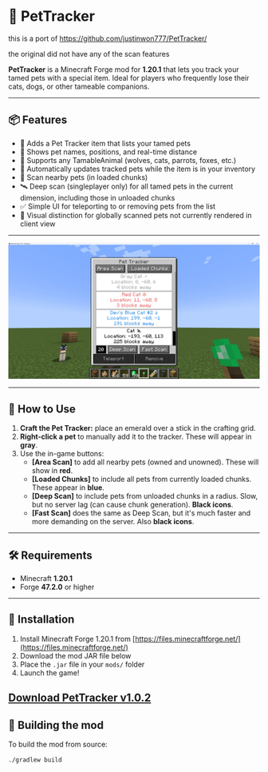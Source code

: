 # 🐾 PetTracker

this is a port of https://github.com/justinwon777/PetTracker/

the original did not have any of the scan features

**PetTracker** is a Minecraft Forge mod for **1.20.1** that lets you track your tamed pets with a special item. Ideal for players who frequently lose their cats, dogs, or other tameable companions.

---

## 📦 Features

- 🧭 Adds a Pet Tracker item that lists your tamed pets
- 📍 Shows pet names, positions, and real-time distance
- 🐺 Supports any TamableAnimal (wolves, cats, parrots, foxes, etc.)
- 🔄 Automatically updates tracked pets while the item is in your inventory
- 🧭 Scan nearby pets (in loaded chunks)
- 🛰️ Deep scan (singleplayer only) for all tamed pets in the current dimension, including those in unloaded chunks
- ✅ Simple UI for teleporting to or removing pets from the list
- 🎨 Visual distinction for globally scanned pets not currently rendered in client view

---

![Pet Tracker UI](demo.jpg)

---

## 🧪 How to Use

1. **Craft the Pet Tracker:** place an emerald over a stick in the crafting grid.
2. **Right-click a pet** to manually add it to the tracker. These will appear in **gray**.
3. Use the in-game buttons:
    - **[Area Scan]** to add all nearby pets (owned and unowned). These will show in **red**.
    - **[Loaded Chunks]** to include all pets from currently loaded chunks. These appear in **blue**.
    - **[Deep Scan]** to include pets from unloaded chunks in a radius. Slow, but no server lag (can cause chunk generation). **Black icons**.
    - **[Fast Scan]** does the same as Deep Scan, but it's much faster and more demanding on the server. Also **black icons**.

---

## 🛠 Requirements

- Minecraft **1.20.1**
- Forge **47.2.0** or higher

---

## 🚀 Installation

1. Install Minecraft Forge 1.20.1 from [https://files.minecraftforge.net/](https://files.minecraftforge.net/)
2. Download the mod JAR file below
3. Place the `.jar` file in your `mods/` folder
4. Launch the game!

[Download PetTracker v1.0.2](https://github.com/jaxx0rr/PetTracker/releases/download/v1.0.2/pettracker-1.0.2-1.20.2.jar)
---

## 🔧 Building the mod

To build the mod from source:

```bash
./gradlew build

